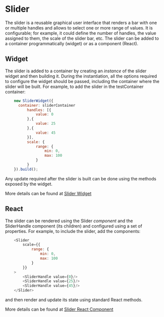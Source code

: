 # Slider

The slider is a reusable graphical user interface that renders a bar with one or multiple handles and allows to select one or more range of values. It is configurable; for example, it could define the number of handles, the value assigned to them, the scale of the slider bar, etc. The slider can be added to a container programmatically (widget) or as a component (React).


## Widget
The slider is added to a container by creating an *instance* of the slider widget and then building it. During the instantiation, all the options required to configure the widget should be passed, including the container where the slider will be built. For example, to add the slider in the testContainer container:

```javascript
    new SliderWidget({
      container: sliderContainer
          handles: [{
              value: 0
          },{
              value: 25
          },{
              value: 45
          }],
          scale: {
              range: {
                  min: 0,
                  max: 100
              }
          }
    }).build();
```

Any update required after the slider is built can be done using the methods exposed by the widget.

More details can be found at [Slider Widget](public/assets/js/widgets/slider/sliderWidget.md)


## React
The slider can be rendered using the Slider *component* and the SliderHandle component (its children) and configured using a set of properties. For example, to include the slider, add the components:

```javascript
    <Slider
        scale={{
            range: {
                min: 0,
                max: 100
            }
        }}
    >
        <SliderHandle value={0}/>
        <SliderHandle value={25}/>
        <SliderHandle value={45}/>
    </Slider>
```
and then render and update its state using standard React methods. 

More details can be found at [Slider React Component](public/assets/js/widgets/slider/react/slider.md)